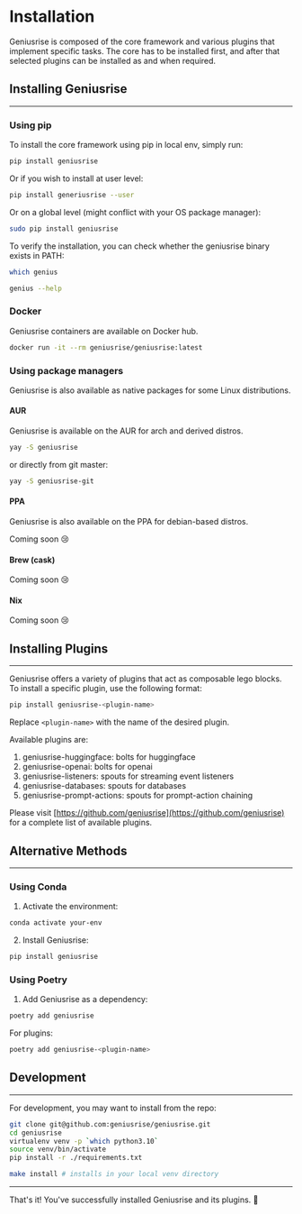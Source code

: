 # Installation

Geniusrise is composed of the core framework and various plugins that implement specific tasks.
The core has to be installed first, and after that selected plugins can be installed as and when required.

## Installing Geniusrise

---

### Using pip

To install the core framework using pip in local env, simply run:

```bash
pip install geniusrise
```

Or if you wish to install at user level:

```bash
pip install generiusrise --user
```

Or on a global level (might conflict with your OS package manager):

```bash
sudo pip install geniusrise
```

To verify the installation, you can check whether the geniusrise binary exists in PATH:

```bash
which genius

genius --help
```

### Docker

Geniusrise containers are available on Docker hub.

```bash
docker run -it --rm geniusrise/geniusrise:latest
```

### Using package managers

Geniusrise is also available as native packages for some Linux distributions.

#### AUR

Geniusrise is available on the AUR for arch and derived distros.

```bash
yay -S geniusrise
```

or directly from git master:

```bash
yay -S geniusrise-git
```

#### PPA

Geniusrise is also available on the PPA for debian-based distros.

Coming soon 😢

#### Brew (cask)

Coming soon 😢

#### Nix

Coming soon 😢

## Installing Plugins

---

Geniusrise offers a variety of plugins that act as composable lego blocks. To install a specific plugin, use the following format:

```bash
pip install geniusrise-<plugin-name>
```

Replace `<plugin-name>` with the name of the desired plugin.

Available plugins are:

1. geniusrise-huggingface: bolts for huggingface
2. geniusrise-openai: bolts for openai
3. geniusrise-listeners: spouts for streaming event listeners
4. geniusrise-databases: spouts for databases
5. geniusrise-prompt-actions: spouts for prompt-action chaining

Please visit [https://github.com/geniusrise](https://github.com/geniusrise) for a complete list of available plugins.

## Alternative Methods

---

### Using Conda

1. Activate the environment:

```bash
conda activate your-env
```

2. Install Geniusrise:

```bash
pip install geniusrise
```

### Using Poetry

1. Add Geniusrise as a dependency:

```bash
poetry add geniusrise
```

For plugins:

```bash
poetry add geniusrise-<plugin-name>
```

## Development

---

For development, you may want to install from the repo:

```bash
git clone git@github.com:geniusrise/geniusrise.git
cd geniusrise
virtualenv venv -p `which python3.10`
source venv/bin/activate
pip install -r ./requirements.txt

make install # installs in your local venv directory
```

---

That's it! You've successfully installed Geniusrise and its plugins. 🎉
